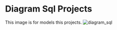 # Diagram Sql Projects 
This image is for models this projects. 
![diagram_sql](https://github.com/KarYar-ToTheSun/backend/blob/master/diagram_sql/sql_diagram_digi_project.png)
